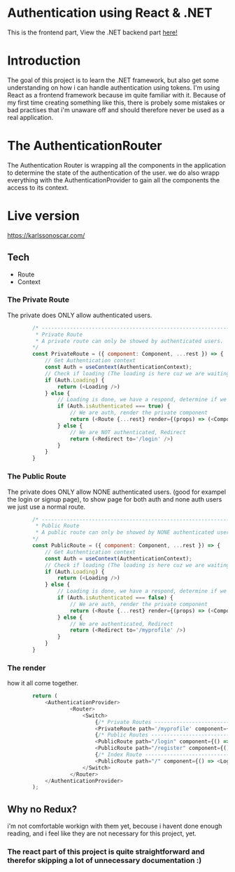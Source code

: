 # Authentication using React & .NET
This is the frontend part, View the .NET backend part [here!](https://github.com/OsvarK/AuthProject-Part2-DOTNET)
# Introduction 
The goal of this project is to learn the .NET framework, but also get some understanding on how i can handle authentication using tokens. I'm using React as a frontend framework because im quite familiar with it. Because of my first time creating something like this, there is probely some mistakes or bad practises that i'm unaware off and should therefore never be used as a real application.  

# The AuthenticationRouter
The Authentication Router is wrapping all the components in the application to determine the state of the authentication of the user. we do also wrapp everything with the AuthenticationProvider to gain all the components the access to its context.

# Live version
https://karlssonoscar.com/

## Tech
 * Route
 * Context

### The Private Route
The private does ONLY allow authenticated users.
```javascript
        /* -----------------------------------------------------------------------------------------------------------
         * Private Route
         * A private route can only be showed by authenticated users.
        */      
        const PrivateRoute = ({ component: Component, ...rest }) => {
            // Get Authentication context
            const Auth = useContext(AuthenticationContext);
            // Check if loading (The loading is here cuz we are waiting for respond from backend)
            if (Auth.Loading) {
                return (<Loading />) 
            } else {
                // Loading is done, we have a respond, determine if we are authenticated or not. 
                if (Auth.isAuthenticated === true) {
                    // We are auth, render the private component
                    return (<Route {...rest} render={(props) => (<Component {...props} />)} />)
                } else {
                    // We are NOT authenticated, Redirect
                    return (<Redirect to='/login' />)                    
                }
            }
        }
```
### The Public Route
The private does ONLY allow NONE authenticated users. (good for exampel the login or signup page), to show page for both auth and none auth users we just use a normal route.
```javascript
        /* -----------------------------------------------------------------------------------------------------------
         * Public Route
         * A public route can only be showed by NONE authenticated users.
        */ 
        const PublicRoute = ({ component: Component, ...rest }) => {
            // Get Authentication context
            const Auth = useContext(AuthenticationContext);
            // Check if loading (The loading is here cuz we are waiting for respond from backend).
            if (Auth.Loading) {
                return (<Loading />)
            } else {
                // Loading is done, we have a respond, determine if we are authenticated or not.
                if (Auth.isAuthenticated === false) {
                    // We are auth, render the private component
                    return (<Route {...rest} render={(props) => (<Component {...props} />)} />)
                } else {
                    // We are authenticated, Redirect
                    return (<Redirect to='/myprofile' />)
                }
            }
        }
```
### The render
how it all come together.
```javascript
        return (
            <AuthenticationProvider>
                    <Router>
                        <Switch>
                            {/* Private Routes -------------------------------------------------------- */}
                            <PrivateRoute path='/myprofile' component={() => <UserDashboard />} />
                            {/* Public Routes --------------------------------------------------------- */}
                            <PublicRoute path="/login" component={() => <LoginPage />} />
                            <PublicRoute path="/register" component={() => <SignupPage />} />
                            {/* Index Route ----------------------------------------------------------- */}
                            <PublicRoute path="/" component={() => <LoginPage />} />
                        </Switch>
                    </Router>
            </AuthenticationProvider>
        );
```


## Why no Redux?
i'm not comfortable workign with them yet, becouse i havent done enough reading, and i feel like they are not necessary for this project, yet.

### The react part of this project is quite straightforward and therefor skipping a lot of unnecessary documentation :)


